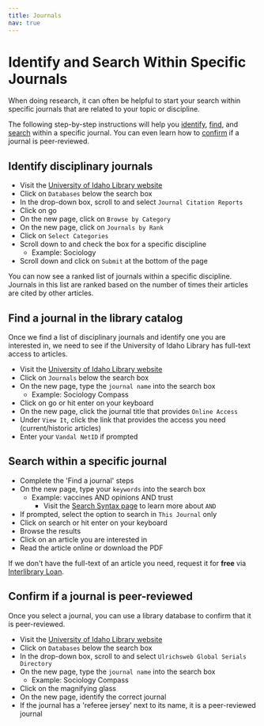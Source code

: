 ```yaml
---
title: Journals
nav: true
---
```

# Identify and Search Within Specific Journals

When doing research, it can often be helpful to start your search within specific journals that are related to your topic or discipline. 

The following step-by-step instructions will help you [identify](#identify-disciplinary-journals), [find](#find-a-journal-in-the-library-catalog), and [search](#search-within-a-specific-journal) within a specific journal. You can even learn how to [confirm](#confirm-if-a-journal-is-peer-reviewed) if a journal is peer-reviewed.

## Identify disciplinary journals
* Visit the <a href="https://www.lib.uidaho.edu/" target="_blank">University of Idaho Library website</a>
* Click on `Databases` below the search box
* In the drop-down box, scroll to and select `Journal Citation Reports`
* Click on go
* On the new page, click on `Browse by Category`
* On the new page, click on `Journals by Rank`
* Click on `Select Categories`
* Scroll down to and check the box for a specific discipline
  * Example: Sociology
* Scroll down and click on `Submit` at the bottom of the page

You can now see a ranked list of journals within a specific discipline. Journals in this list are ranked based on the number of times their articles are cited by other articles.

## Find a journal in the library catalog
Once we find a list of disciplinary journals and identify one you are interested in, we need to see if the University of Idaho Library has full-text access to articles.

* Visit the <a href="https://www.lib.uidaho.edu/" target="_blank">University of Idaho Library website</a>
* Click on `Journals` below the search box
* On the new page, type the `journal name` into the search box
  * Example: Sociology Compass
* Click on go or hit enter on your keyboard
* On the new page, click the journal title that provides `Online Access`
* Under `View It`, click the link that provides the access you need (current/historic articles)
* Enter your `Vandal NetID` if prompted 

## Search within a specific journal
* Complete the 'Find a journal' steps
* On the new page, type your `keywords` into the search box
  * Example: vaccines AND opinions AND trust
    * Visit the <a href="https://jylisadoney.github.io/soc/1-syntax.html#search-syntax" target="_blank">Search Syntax page</a> to learn more about `AND`
* If prompted, select the option to search in `This Journal` only
* Click on search or hit enter on your keyboard
* Browse the results 
* Click on an article you are interested in
* Read the article online or download the PDF  

If we don't have the full-text of an article you need, request it for **free** via <a href ="https://www.lib.uidaho.edu/services/ill/" target="_blank">Interlibrary Loan</a>.

## Confirm if a journal is peer-reviewed
Once you select a journal, you can use a library database to confirm that it is peer-reviewed.

* Visit the <a href="https://www.lib.uidaho.edu/" target="_blank">University of Idaho Library website</a>
* Click on `Databases` below the search box
* In the drop-down box, scroll to and select `Ulrichsweb Global Serials Directory`
* On the new page, type the `journal name` into the search box
  * Example: Sociology Compass
* Click on the magnifying glass
* On the new page, identify the correct journal
* If the journal has a 'referee jersey' next to its name, it is a peer-reviewed journal
